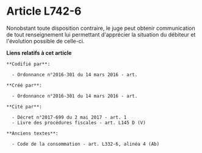 # Article L742-6

Nonobstant toute disposition contraire, le juge peut obtenir communication de tout renseignement lui permettant d'apprécier
la situation du débiteur et l'évolution possible de celle-ci.

**Liens relatifs à cet article**

	**Codifié par**:

	  - Ordonnance n°2016-301 du 14 mars 2016 - art.

	**Créé par**:

	  - Ordonnance n°2016-301 du 14 mars 2016 - art.

	**Cité par**:

	  - Décret n°2017-699 du 2 mai 2017 - art. 1
	  - Livre des procédures fiscales - art. L145 D (V)

	**Anciens textes**:

	  - Code de la consommation - art. L332-6, alinéa 4 (Ab)
